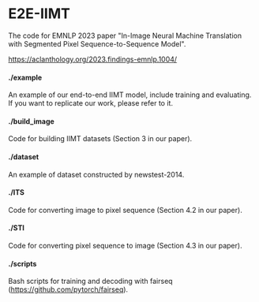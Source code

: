 # E2E-IIMT
The code for EMNLP 2023 paper "In-Image Neural Machine Translation with Segmented Pixel Sequence-to-Sequence Model".

https://aclanthology.org/2023.findings-emnlp.1004/



#### ./example

An example of our end-to-end IIMT model, include training and evaluating. If you want to replicate our work, please refer to it.

#### ./build_image

Code for building IIMT datasets (Section 3 in our paper).

#### ./dataset

An example of dataset constructed by newstest-2014.

#### ./ITS

Code for converting image to pixel sequence (Section 4.2 in our paper).

#### ./STI

Code for converting pixel sequence to image (Section 4.3 in our paper).

#### ./scripts

Bash scripts for training and decoding with fairseq (https://github.com/pytorch/fairseq).
